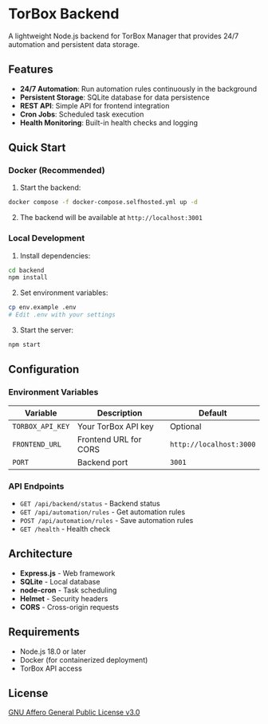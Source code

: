 # TorBox Backend

A lightweight Node.js backend for TorBox Manager that provides 24/7 automation and persistent data storage.

## Features

- **24/7 Automation**: Run automation rules continuously in the background
- **Persistent Storage**: SQLite database for data persistence
- **REST API**: Simple API for frontend integration
- **Cron Jobs**: Scheduled task execution
- **Health Monitoring**: Built-in health checks and logging

## Quick Start

### Docker (Recommended)

1. Start the backend:
```bash
docker compose -f docker-compose.selfhosted.yml up -d
```

2. The backend will be available at `http://localhost:3001`

### Local Development

1. Install dependencies:
```bash
cd backend
npm install
```

2. Set environment variables:
```bash
cp env.example .env
# Edit .env with your settings
```

3. Start the server:
```bash
npm start
```

## Configuration

### Environment Variables

| Variable | Description | Default |
|----------|-------------|---------|
| `TORBOX_API_KEY` | Your TorBox API key | Optional |
| `FRONTEND_URL` | Frontend URL for CORS | `http://localhost:3000` |
| `PORT` | Backend port | `3001` |

### API Endpoints

- `GET /api/backend/status` - Backend status
- `GET /api/automation/rules` - Get automation rules
- `POST /api/automation/rules` - Save automation rules
- `GET /health` - Health check

## Architecture

- **Express.js** - Web framework
- **SQLite** - Local database
- **node-cron** - Task scheduling
- **Helmet** - Security headers
- **CORS** - Cross-origin requests

## Requirements

- Node.js 18.0 or later
- Docker (for containerized deployment)
- TorBox API access

## License

[GNU Affero General Public License v3.0](https://choosealicense.com/licenses/agpl-3.0/)